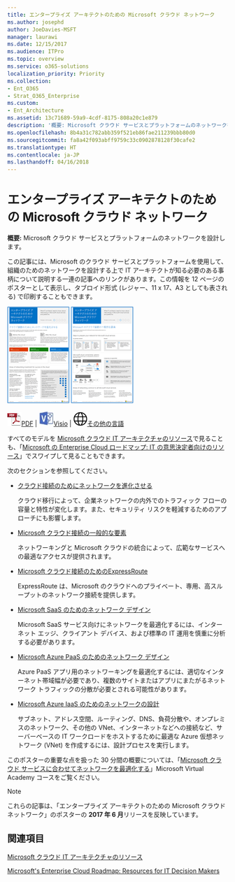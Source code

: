 ```yaml
---
title: エンタープライズ アーキテクトのための Microsoft クラウド ネットワーク
ms.author: josephd
author: JoeDavies-MSFT
manager: laurawi
ms.date: 12/15/2017
ms.audience: ITPro
ms.topic: overview
ms.service: o365-solutions
localization_priority: Priority
ms.collection:
- Ent_O365
- Strat_O365_Enterprise
ms.custom:
- Ent_Architecture
ms.assetid: 13c71689-59a9-4cdf-8175-808a20c1e879
description: '概要: Microsoft クラウド サービスとプラットフォームのネットワークを設計します。'
ms.openlocfilehash: 8b4a31c782abb359f521eb86fae211239bbb80d0
ms.sourcegitcommit: fa8a42f093abff9759c33c0902878128f30cafe2
ms.translationtype: HT
ms.contentlocale: ja-JP
ms.lasthandoff: 04/16/2018
---
```

# <a name="microsoft-cloud-networking-for-enterprise-architects"></a>エンタープライズ アーキテクトのための Microsoft クラウド ネットワーク

 **概要:** Microsoft クラウド サービスとプラットフォームのネットワークを設計します。
  
この記事には、Microsoft のクラウド サービスとプラットフォームを使用して、組織のためのネットワークを設計する上で IT アーキテクトが知る必要のある事柄について説明する一連の記事へのリンクがあります。この情報を 12 ページのポスターとして表示し、タブロイド形式 (レジャー、11 x 17、A3 としても表される) で印刷することもできます。
  
[![Microsoft クラウドのネットワーク モデルのサムネイル画像](images/95e8ab6a-b4d0-4836-acc1-b0b77ebf46e6.png)  
](https://go.microsoft.com/fwlink/p/?linkid=842073)
  
![PDF ファイル](images/ITPro_Other_PDFicon.png)[PDF](https://go.microsoft.com/fwlink/p/?linkid=842073) | ![Visio ファイル](images/ITPro_Other_VisioIcon.jpg)[Visio](https://go.microsoft.com/fwlink/p/?linkid=842074) | ![他の言語のバージョンのページを参照してください](images/e16c992d-b0f8-48ae-bf44-db7a9fcaab9e.png)[その他の言語](https://www.microsoft.com/download/details.aspx?id=54425)
  
すべてのモデルを [Microsoft クラウド IT アーキテクチャのリソース](microsoft-cloud-it-architecture-resources.md)で見ることも、「[Microsoft の Enterprise Cloud ロードマップ: IT の意思決定者向けのリソース](https://aka.ms/cloudarchitecture)」でスワイプして見ることもできます。
  
次のセクションを参照してください。
  
- [クラウド接続のためにネットワークを進化させる](evolving-your-network-for-cloud-connectivity.md)
    
    クラウド移行によって、企業ネットワークの内外でのトラフィック フローの容量と特性が変化します。また、セキュリティ リスクを軽減するためのアプローチにも影響します。
    
- [Microsoft クラウド接続の一般的な要素](common-elements-of-microsoft-cloud-connectivity.md)
    
    ネットワーキングと Microsoft クラウドの統合によって、広範なサービスへの最適なアクセスが提供されます。
    
- [Microsoft クラウド接続のためのExpressRoute](expressroute-for-microsoft-cloud-connectivity.md)
    
    ExpressRoute は、Microsoft のクラウドへのプライベート、専用、高スループットのネットワーク接続を提供します。
    
- [Microsoft SaaS のためのネットワーク デザイン](designing-networking-for-microsoft-saas.md)
    
    Microsoft SaaS サービス向けにネットワークを最適化するには、インターネット エッジ、クライアント デバイス、および標準の IT 運用を慎重に分析する必要があります。
    
- [Microsoft Azure PaaS のためのネットワーク デザイン](designing-networking-for-microsoft-azure-paas.md)
    
    Azure PaaS アプリ用のネットワーキングを最適化するには、適切なインターネット帯域幅が必要であり、複数のサイトまたはアプリにまたがるネットワーク トラフィックの分散が必要とされる可能性があります。
    
- [Microsoft Azure IaaS のためのネットワークの設計](designing-networking-for-microsoft-azure-iaas.md)
    
    サブネット、アドレス空間、ルーティング、DNS、負荷分散や、オンプレミスのネットワーク、その他の VNet、インターネットなどへの接続など、サーバーベースの IT ワークロードをホストするために最適な Azure 仮想ネットワーク (VNet) を作成するには、設計プロセスを実行します。
    
このポスターの重要な点を扱った 30 分間の概要については、「[Microsoft クラウド サービスに合わせてネットワークを最適化する](https://mva.microsoft.com/ja-JP/training-courses/optimize-your-network-for-microsoft-cloud-offerings-17743)」Microsoft Virtual Academy コースをご覧ください。
  
> [!NOTE]
> これらの記事は、「エンタープライズ アーキテクトのための Microsoft クラウド ネットワーク」のポスターの **2017 年 6 月**リリースを反映しています。
  
## <a name="see-also"></a>関連項目

[Microsoft クラウド IT アーキテクチャのリソース](microsoft-cloud-it-architecture-resources.md)

[Microsoft's Enterprise Cloud Roadmap: Resources for IT Decision Makers](https://sway.com/FJ2xsyWtkJc2taRD)



